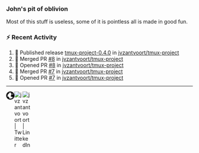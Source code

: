 ### John's pit of oblivion

Most of this stuff is useless, some of it is pointless all is made in good fun.

### :zap: Recent Activity

<!--START_SECTION:activity-->
1. 🚀 Published release [tmux-project-0.4.0](https://github.com/jvzantvoort/tmux-project/releases/tag/tmux-project-0.4.0) in [jvzantvoort/tmux-project](https://github.com/jvzantvoort/tmux-project)
2. 🎉 Merged PR [#8](https://github.com/jvzantvoort/tmux-project/pull/8) in [jvzantvoort/tmux-project](https://github.com/jvzantvoort/tmux-project)
3. 💪 Opened PR [#8](https://github.com/jvzantvoort/tmux-project/pull/8) in [jvzantvoort/tmux-project](https://github.com/jvzantvoort/tmux-project)
4. 🎉 Merged PR [#7](https://github.com/jvzantvoort/tmux-project/pull/7) in [jvzantvoort/tmux-project](https://github.com/jvzantvoort/tmux-project)
5. 💪 Opened PR [#7](https://github.com/jvzantvoort/tmux-project/pull/7) in [jvzantvoort/tmux-project](https://github.com/jvzantvoort/tmux-project)
<!--END_SECTION:activity-->

---

[<img align="left" alt="jvzantvoort.org" width="22px" src="https://raw.githubusercontent.com/iconic/open-iconic/master/svg/globe.svg" />][website]
[<img align="left" alt="jvzantvoort | Twitter" width="22px" src="https://cdn.jsdelivr.net/npm/simple-icons@v3/icons/twitter.svg" />][twitter]
[<img align="left" alt="jvzantvoort | LinkedIn" width="22px" src="https://cdn.jsdelivr.net/npm/simple-icons@v3/icons/linkedin.svg" />][linkedin]


[website]: https://vanzantvoort.org/
[twitter]: https://twitter.com/jvanzantvoort
[linkedin]: https://www.linkedin.com/in/johnvanzantvoort/
